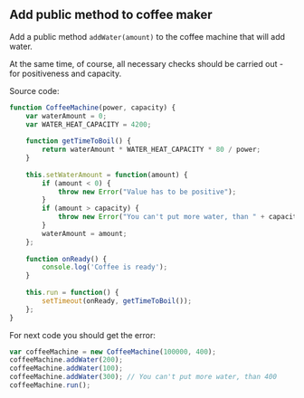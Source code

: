## Add public method to coffee maker
Add a public method `addWater(amount)` to the coffee machine that will add water.

At the same time, of course, all necessary checks should be carried out - for positiveness and capacity.

Source code: 

```javascript
function CoffeeMachine(power, capacity) {
	var waterAmount = 0;
	var WATER_HEAT_CAPACITY = 4200;
	
    function getTimeToBoil() {
		return waterAmount * WATER_HEAT_CAPACITY * 80 / power;
    }
	
    this.setWaterAmount = function(amount) {
		if (amount < 0) {
			throw new Error("Value has to be positive");
		}
		if (amount > capacity) {
			throw new Error("You can't put more water, than " + capacity);
		}
		waterAmount = amount;
	};
	
    function onReady() {
		console.log('Coffee is ready');
    }
    
	this.run = function() {
		setTimeout(onReady, getTimeToBoil());
	};
}
```

For next code you should get the error:

```javascript
var coffeeMachine = new CoffeeMachine(100000, 400);
coffeeMachine.addWater(200);
coffeeMachine.addWater(100);
coffeeMachine.addWater(300); // You can't put more water, than 400
coffeeMachine.run();
```

